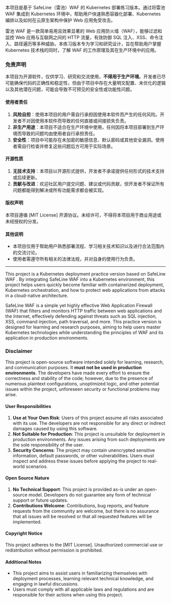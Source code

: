 本项目是基于 SafeLine（雷池）WAF 的 Kubernetes 部署练习版本。通过将雷池 WAF 集成到 Kubernetes 环境中，帮助用户快速熟悉容器化部署、Kubernetes 编排以及如何在云原生架构中保护 Web 应用免受攻击。

雷池 WAF 是一款简单易用且效果显著的 Web 应用防火墙（WAF），能够过滤和监控 Web 应用与互联网之间的 HTTP 流量，有效防御 SQL 注入、XSS、命令注入、路径遍历等多种威胁。本练习版本专为学习和研究设计，旨在帮助用户掌握 Kubernetes 技术栈的同时，了解 WAF 的工作原理及其在生产环境中的应用。

### 免责声明

本项目为开源软件，仅供学习、研究和交流使用，**不得用于生产环境**。开发者已尽可能确保代码的正确性和稳定性，但由于项目中存在大量明文配置、未优化的逻辑以及其他潜在问题，可能会导致不可预见的安全性或功能性问题。

#### 使用者责任

1. **风险自担**：使用本项目的用户需自行承担因使用本软件而产生的任何风险。开发者不对因使用本软件而导致的任何直接或间接损失负责。
2. **非生产用途**：本项目不适合在生产环境中使用，任何因将本项目部署到生产环境而导致的问题均由使用者自行承担责任。
3. **安全性**：项目中可能存在未加密的敏感信息、默认密码或其他安全漏洞。使用者需自行检查并修复这些问题后方可用于实际场景。

#### 开源性质

1. **无技术支持**：本项目以开源形式提供，开发者不承诺提供任何形式的技术支持或后续更新。
2. **贡献与改进**：欢迎社区用户提交问题、建议或代码贡献，但开发者不保证所有问题都能得到解决或所有功能需求都会被实现。

#### 版权声明

本项目遵循 [MIT License] 开源协议。未经许可，不得将本项目用于商业用途或未经授权的分发。

#### 其他说明

- 本项目仅用于帮助用户熟悉部署流程、学习相关技术知识以及进行合法范围内的交流讨论。
- 使用者需遵守所有相关的法律法规，并对自身的使用行为负责。

---

This project is a Kubernetes deployment practice version based on SafeLine WAF . By integrating SafeLine WAF into a Kubernetes environment, this project helps users quickly become familiar with containerized deployment, Kubernetes orchestration, and how to protect web applications from attacks in a cloud-native architecture.

SafeLine WAF is a simple yet highly effective Web Application Firewall (WAF) that filters and monitors HTTP traffic between web applications and the Internet, effectively defending against threats such as SQL injection, XSS, command injection, path traversal, and more. This practice version is designed for learning and research purposes, aiming to help users master Kubernetes technologies while understanding the principles of WAF and its application in production environments.

### Disclaimer

This project is open-source software intended solely for learning, research, and communication purposes. It **must not be used in production environments**. The developers have made every effort to ensure the correctness and stability of the code; however, due to the presence of numerous plaintext configurations, unoptimized logic, and other potential issues within the project, unforeseen security or functional problems may arise.

#### User Responsibilities

1. **Use at Your Own Risk**: Users of this project assume all risks associated with its use. The developers are not responsible for any direct or indirect damages caused by using this software.
2. **Not Suitable for Production**: This project is unsuitable for deployment in production environments. Any issues arising from such deployments are the sole responsibility of the user.
3. **Security Concerns**: The project may contain unencrypted sensitive information, default passwords, or other vulnerabilities. Users must inspect and address these issues before applying the project to real-world scenarios.

#### Open Source Nature

1. **No Technical Support**: This project is provided as-is under an open-source model. Developers do not guarantee any form of technical support or future updates.
2. **Contributions Welcome**: Contributions, bug reports, and feature requests from the community are welcome, but there is no assurance that all issues will be resolved or that all requested features will be implemented.

#### Copyright Notice

This project adheres to the [MIT License]. Unauthorized commercial use or redistribution without permission is prohibited.

#### Additional Notes

- This project aims to assist users in familiarizing themselves with deployment processes, learning relevant technical knowledge, and engaging in lawful discussions.
- Users must comply with all applicable laws and regulations and are responsible for their actions when using this project.
